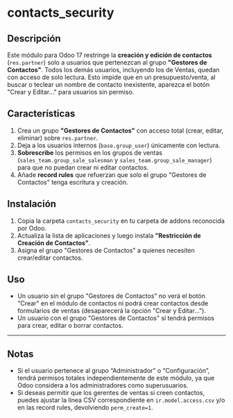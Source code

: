 # contacts_security

## Descripción

Este módulo para Odoo 17 restringe la **creación y edición de contactos** (`res.partner`)
solo a usuarios que pertenezcan al grupo **"Gestores de Contactos"**. Todos los demás
usuarios, incluyendo los de Ventas, quedan con acceso de solo lectura. Esto impide que
en un presupuesto/venta, al buscar o teclear un nombre de contacto inexistente, aparezca
el botón "Crear y Editar…" para usuarios sin permiso.

## Características

1. Crea un grupo **"Gestores de Contactos"** con acceso total (crear, editar, eliminar) sobre `res.partner`.
2. Deja a los usuarios internos (`base.group_user`) únicamente con lectura.
3. **Sobrescribe** los permisos en los grupos de ventas (`sales_team.group_sale_salesman` y `sales_team.group_sale_manager`) para que no puedan crear ni editar contactos.
4. Añade **record rules** que refuerzan que solo el grupo "Gestores de Contactos" tenga escritura y creación.

## Instalación

1. Copia la carpeta `contacts_security` en tu carpeta de addons reconocida por Odoo.
2. Actualiza la lista de aplicaciones y luego instala **"Restricción de Creación de Contactos"**.
3. Asigna el grupo "Gestores de Contactos" a quienes necesiten crear/editar contactos.

## Uso

- Un usuario sin el grupo "Gestores de Contactos" no verá el botón "Crear" en el módulo de contactos
  ni podrá crear contactos desde formularios de ventas (desaparecerá la opción "Crear y Editar…").
- Un usuario con el grupo "Gestores de Contactos" sí tendrá permisos para crear, editar o borrar contactos.

---

## Notas

- Si el usuario pertenece al grupo “Administrador” o “Configuración”, tendrá permisos totales
  independientemente de este módulo, ya que Odoo considera a los administradores como superusuarios.
- Si deseas permitir que los gerentes de ventas sí creen contactos, puedes ajustar la línea CSV correspondiente
  en `ir.model.access.csv` y/o en las record rules, devolviendo `perm_create=1`.
